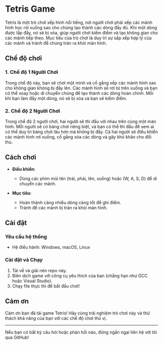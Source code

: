 # Tetris Game

Tetris là một trò chơi xếp hình nổi tiếng, nơi người chơi phải xếp các mảnh hình học rơi xuống sao cho chúng tạo thành các dòng đầy đủ. Khi một dòng được lấp đầy, nó sẽ bị xóa, giúp người chơi kiếm điểm và tạo không gian cho các mảnh tiếp theo. Mục tiêu của trò chơi là duy trì sự sắp xếp hợp lý của các mảnh và tránh để chúng tràn ra khỏi màn hình.

## Chế độ chơi

### 1. Chế độ 1 Người Chơi
Trong chế độ này, bạn sẽ chơi một mình và cố gắng xếp các mảnh hình sao cho không gian không bị đầy lên. Các mảnh hình sẽ rơi từ trên xuống và bạn có thể xoay hoặc di chuyển chúng để tạo thành các dòng hoàn chỉnh. Mỗi khi bạn làm đầy một dòng, nó sẽ bị xóa và bạn sẽ kiếm điểm.

### 2. Chế độ 2 Người Chơi
Trong chế độ 2 người chơi, hai người sẽ thi đấu với nhau trên cùng một màn hình. Mỗi người sẽ có bảng chơi riêng biệt, và bạn có thể thi đấu để xem ai có thể duy trì bảng chơi lâu hơn mà không bị đầy. Cả hai người sẽ điều khiển các mảnh hình rơi xuống, cố gắng xóa các dòng và gây khó khăn cho đối thủ.

## Cách chơi

- **Điều khiển**:
  - Dùng các phím mũi tên (trái, phải, lên, xuống) hoặc (W, A, S, D) để di chuyển các mảnh.

- **Mục tiêu**:
  - Hoàn thành càng nhiều dòng càng tốt để ghi điểm.
  - Tránh để các mảnh bị tràn ra khỏi màn hình.

## Cài đặt

### Yêu cầu hệ thống

- Hệ điều hành: Windows, macOS, Linux

### Cài đặt và Chạy

1. Tải về và giải nén repo này.
2. Biên dịch game với công cụ yêu thích của bạn (chẳng hạn như GCC hoặc Visual Studio).
3. Chạy file thực thi để bắt đầu chơi!

## Cảm ơn

Cảm ơn bạn đã tải game Tetris! Hãy cùng trải nghiệm trò chơi này và thử thách khả năng của bạn với các chế độ chơi thú vị.

---

Nếu bạn có bất kỳ câu hỏi hoặc phản hồi nào, đừng ngần ngại liên hệ với tôi qua GitHub!

